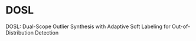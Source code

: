 # DOSL
DOSL: Dual-Scope Outlier Synthesis with Adaptive Soft Labeling for Out-of-Distribution Detection
